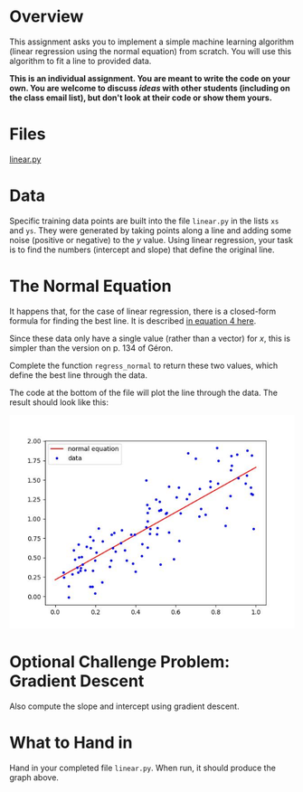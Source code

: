 # Overview
This assignment asks you to implement a simple machine learning algorithm (linear regression using the normal equation) from scratch. You will use this algorithm to fit a line to provided data.

**This is an individual assignment. You are meant to write the code on your own. You are welcome to discuss *ideas* with other students (including on the class email list), but don't look at their code or show them yours.**

# Files
[linear.py](../src/linear.py)

# Data
Specific training data points are built into the file `linear.py` in the lists `xs` and `ys`. They were generated by taking points along a line and adding some noise (positive or negative) to the $y$ value. Using linear regression, your task is to find the numbers (intercept and slope) that define the original line.

# The Normal Equation
It happens that, for the case of linear regression, there is a closed-form formula for finding the best line. It is described [in equation 4 here](https://stats.libretexts.org/Bookshelves/Computing_and_Modeling/Supplemental_Modules_(Computing_and_Modeling)/Regression_Analysis/Simple_linear_regression/Simple_Linear_Regression_(with_one_predictor)).

Since these data only have a single value (rather than a vector) for $x$, this is simpler than the version on p. 134 of Géron.

Complete the function `regress_normal` to return these two values, which define the best line through the data.

The code at the bottom of the file will plot the line through the data. The result should look like this:

![Data with a line through them](../images/linear.jpg)

# Optional Challenge Problem: Gradient Descent
Also compute the slope and intercept using gradient descent.

# What to Hand in
Hand in your completed file `linear.py`. When run, it should produce the graph above.
